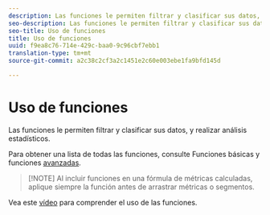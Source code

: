 ```yaml
---
description: Las funciones le permiten filtrar y clasificar sus datos, y realizar análisis estadísticos.
seo-description: Las funciones le permiten filtrar y clasificar sus datos, y realizar análisis estadísticos.
seo-title: Uso de funciones
title: Uso de funciones
uuid: f9ea8c76-714e-429c-baa0-9c96cbf7ebb1
translation-type: tm+mt
source-git-commit: a2c38c2cf3a2c1451e2c60e003ebe1fa9bfd145d

---
```



# Uso de funciones

Las funciones le permiten filtrar y clasificar sus datos, y realizar análisis estadísticos.

Para obtener una lista de todas las funciones, consulte Funciones [](../../../../../components/c-calcmetrics/cm-reference/cm-functions.md#concept_E3022D5EEEE145B69A23438BAF7016B2) básicas y funciones [avanzadas](../../../../../components/c-calcmetrics/cm-reference/cm-adv-functions.md#concept_A5FB9127D70F4E1AA02D1ACBF4F54174).

> [!NOTE] Al incluir funciones en una fórmula de métricas calculadas, aplique siempre la función antes de arrastrar métricas o segmentos.

Vea este [vídeo](https://youtu.be/SSyWvomnewI) para comprender el uso de las funciones.
